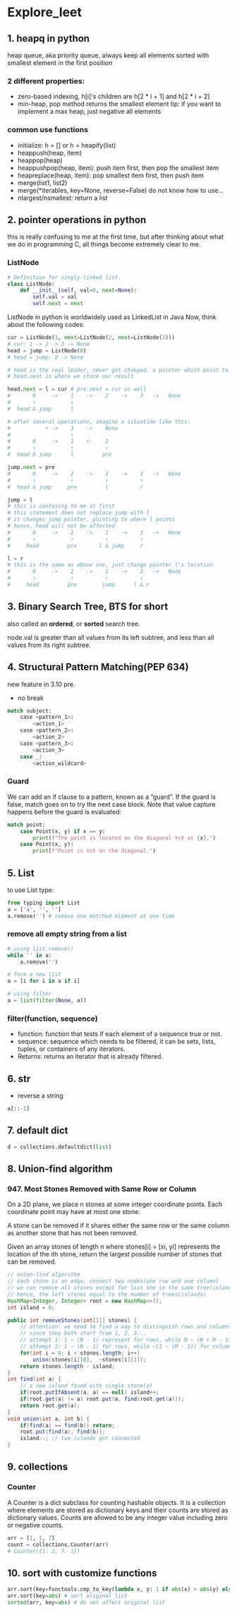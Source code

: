 # Explore_leet
## 1. heapq in python
heap queue, aka priority queue, always keep all elements sorted with smallest element in the first position
### 2 different properties:
- zero-based indexing, h[i]'s children are h[2 * i + 1] and h[2 * i + 2]
- min-heap, pop method returns the smallest element
tip: if you want to implement a max heap, just negative all elements
### common use functions
- initialize: h = [] or h = heapify(list)
- heappush(heap, item)
- heappop(heap)
- heappushpop(heap, item): push item first, then pop the smallest item
- heapreplace(heap, item): pop smallest item first, then push item
- merge(list1, list2)
- merge(*iterables, key=None, reverse=False) do not know how to use...
- nlargest/nsmallest: return a list

## 2. pointer operations in python
this is really confusing to me at the first time, but after thinking about what we do in programming C, all things become extremely clear to me.
### ListNode
```Python
# Definition for singly-linked list.
class ListNode:
    def __init__(self, val=0, next=None):
        self.val = val
        self.next = next
```
ListNode in python is worldwidely used as LinkedList in Java
Now, think about the following codes:
```Python
cur = ListNode(1, next=ListNode(2, next=ListNode(3)))
# cur: 1 -> 2 -> 3 -> None
head = jump = ListNode(0)
# head = jump: 0 -> None

# head is the real leader, never got changed, a pointer which point to the first node
# head.next is where we store our result

head.next = l = cur # pre.next = cur as well
#       0     ->    1    ->    2    ->    3   ->   None
#       ↑           ↑                     
#  head & jump      l                     

# after several operations, imagine a situation like this:
#           r ->    3    ->    None
#                   ↑
#       0     ->    1    <-    2 
#       ↑           ↑          ↑ 
#  head & jump      l         pre

jump.next = pre
#       0     ->    2    ->    1    ->    3   ->   None
#       ↑           ↑          ↑          ↑
#  head & jump     pre         l          r

jump = l 
# this is confusing to me at first
# this statement does not replace jump with l
# it changes jump pointer, pointing to where l points
# hence, head will not be affected
#       0     ->    2    ->    1    ->    3   ->   None
#       ↑           ↑          ↑          ↑
#     head         pre       l & jump     r

l = r
# this is the same as above one, just change pointer l's location
#       0     ->    2    ->    1    ->    3   ->   None
#       ↑           ↑          ↑          ↑
#     head         pre        jump      l & r
```

## 3. Binary Search Tree, BTS for short
also called an **ordered**, or **sorted** search tree.

node.val is greater than all values from its left subtree, and less than all values from its right subtree.

## 4. Structural Pattern Matching(PEP 634)
new feature in 3.10 pre.
- no break
```python
match subject:
    case <pattern_1>:
        <action_1>
    case <pattern_2>:
        <action_2>
    case <pattern_3>:
        <action_3>
    case _:
        <action_wildcard>
```
### Guard
We can add an if clause to a pattern, known as a “guard”. If the guard is false, match goes on to try the next case block. Note that value capture happens before the guard is evaluated:
```python
match point:
    case Point(x, y) if x == y:
        print(f"The point is located on the diagonal Y=X at {x}.")
    case Point(x, y):
        print(f"Point is not on the diagonal.")
```

## 5. List
to use List type:
```python
from typing import List
a = ['a', '', '']
a.remove('') # remove one matched element at one time
```
### remove all empty string from a list
```python
# using list.remove()
while '' in a:
    a.remove('')

# form a new list
a = [i for i in a if i]

# using filter
a = list(filter(None, a))
```
### filter(function, sequence)
- function: function that tests if each element of a sequence true or not.
- sequence: sequence which needs to be filtered, it can be sets, lists, tuples, or containers of any iterators.
- Returns: returns an iterator that is already filtered.

## 6. str
- reverse a string
```python
a[::-1]
```

## 7. default dict
```python
d = collections.defaultdict(list)
```

## 8. Union-find algorithm
### 947. Most Stones Removed with Same Row or Column
On a 2D plane, we place n stones at some integer coordinate points. Each coordinate point may have at most one stone.

A stone can be removed if it shares either the same row or the same column as another stone that has not been removed.

Given an array stones of length n where stones[i] = [xi, yi] represents the location of the ith stone, return the largest possible number of stones that can be removed.
```java
// union-find algorithm
// each stone is an edge, connect two nodes(one row and one column)
// we can remove all stones except for last one in the same tree(island)
// hence, the left stones equal to the number of trees(islands)
HashMap<Integer, Integer> root = new HashMap<>();
int island = 0;

public int removeStones(int[][] stones) {
    // attention: we need to find a way to distinguish rows and columns
    // since they both start from 1, 2, 3...
    // attempt 1: 1 ~ (N - 1) represent for rows, while N ~ (N + M - 1) for columns
    // attempt 2: 1 ~ (N - 1) for rows, while ~(1 ~ (M - 1)) for columns
    for(int i = 0; i < stones.length; i++)
        union(stones[i][0],  ~stones[i][1]);
    return stones.length - island;
}
int find(int a) {
    // a new island found with single stone(a)
    if(root.putIfAbsent(a, a) == null) island++; 
    if(root.get(a) != a) root.put(a, find(root.get(a)));
    return root.get(a);
}
void union(int a, int b) {
    if(find(a) == find(b)) return;
    root.put(find(a), find(b));
    island--; // two islands got connected
}
```

## 9. collections
### Counter
A Counter is a dict subclass for counting hashable objects. It is a collection where elements are stored as dictionary keys and their counts are stored as dictionary values. Counts are allowed to be any integer value including zero or negative counts.
```python
arr = [1, 1, 7]
count = collections.Counter(arr)
# Counter({1: 2, 7: 1})
```

## 10. sort with customize functions
```python
arr.sort(key=functools.cmp_to_key(lambda x, y: 1 if abs(x) > abs(y) else -1))
arr.sort(key=abs) # sort original list
sorted(arr, key=abs) # do not affect original list
```